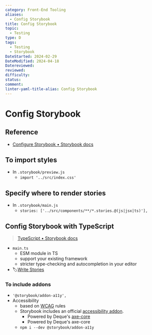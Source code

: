 ```yaml
---
category: Front-End Tooling
aliases:
  - Config Storybook
title: Config Storybook
topic:
  - Testing
type: D
tags:
  - Testing
  - Storybook
DateStarted: 2024-02-29
DateModified: 2024-04-18
Datereviewed: 
reviewed: 
difficulty: 
status: 
comment: 
linter-yaml-title-alias: Config Storybook
---
```


# Config Storybook

## Reference

- [Configure Storybook • Storybook docs](https://storybook.js.org/docs/configure)

## To import styles

- In `.storybook/preview.js`
  - `import '../src/index.css'`

## Specify where to render stories

- In `.storybook/main.js`
  - `stories: ['../src/components/**/*.stories.@(js|jsx|ts)'],`

## Config Storybook with TypeScript

> [TypeScript • Storybook docs](https://storybook.js.org/docs/configure/typescript)

- `main.ts`
  - ESM module in TS
  - support your existing framework
  - stricter type-checking and autocompletion in your editor
- 🏷️[Write Stories](Write-Stories)

### To include addons

- `'@storybook/addon-a11y',`
- Accessibility
  - based on [WCAG](https://www.w3.org/WAI/standards-guidelines/wcag/) rules
  - Storybook includes an official [accessibility addon](https://storybook.js.org/addons/@storybook/addon-a11y).
    - Powered by Deque's [axe-core](https://github.com/dequelabs/axe-core)
    - Powered by Deque's axe-core
  - `npm i --dev @storybook/addon-a11y `
